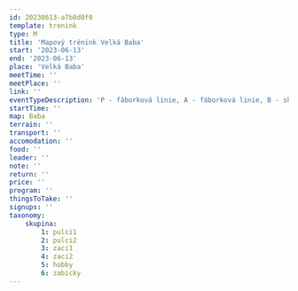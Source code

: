 ```yaml
---
id: 20230613-a7b8d0f0
template: trenink
type: M
title: 'Mapový trénink Velká Baba'
start: '2023-06-13'
end: '2023-06-13'
place: 'Velká Baba'
meetTime: ''
meetPlace: ''
link: ''
eventTypeDescription: 'P - fáborková linie, A - fáborková linie, B - shluky, C - shluky, K - shluky'
startTime: ''
map: Baba
terrain: ''
transport: ''
accomodation: ''
food: ''
leader: ''
note: ''
return: ''
price: ''
program: ''
thingsToTake: ''
signups: ''
taxonomy:
    skupina:
        1: pulci1
        2: pulci2
        3: zaci1
        4: zaci2
        5: hobby
        6: zabicky
---
```


